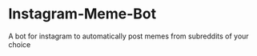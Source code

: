 # Instagram-Meme-Bot
A bot for instagram to automatically post memes from subreddits of your choice
